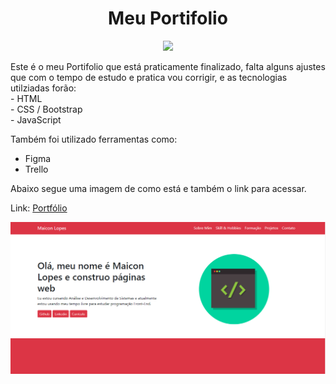 <h1 align="center">Meu Portifolio</h1>
<p align="center">
<img src="http://img.shields.io/static/v1?label=STATUS&message=EM%20DESENVOLVIMENTO&color=GREEN&style=for-the-badge"> 
</p>

<p>Este é o meu Portifolio que está praticamente finalizado, falta alguns ajustes que com o tempo de estudo e pratica vou corrigir, e as tecnologias utilziadas forão: <br>
- HTML <br>
- CSS / Bootstrap <br>  
- JavaScript<br>
 
<p>Também foi utilizado ferramentas como:</p>
<ul>
  <li>Figma</li>
  <li>Trello</li>
</p>
</ul>

<p>Abaixo segue uma imagem de como está e também o link para acessar.</p>
<p>Link: <a href="https://maicon-lopezz-pt.netlify.app/" target="_blank">Portfólio</a></p>

<p>
  <img src="https://github.com/LoLpezz/Meu-Portf-lio/blob/main/Portfolio.PNG">
</p>
